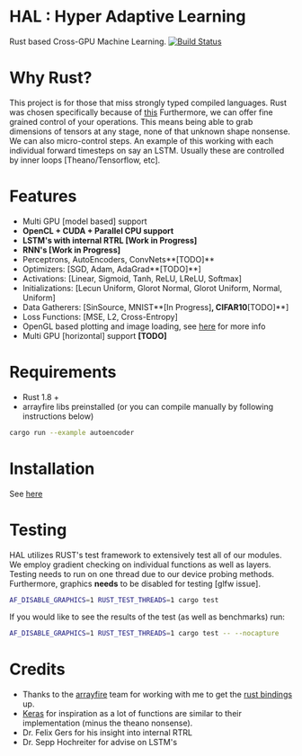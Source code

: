 # HAL : Hyper Adaptive Learning
Rust based Cross-GPU Machine Learning. [![Build Status](https://travis-ci.org/jramapuram/hal.svg?branch=feature%2Flstm)](https://travis-ci.org/jramapuram/hal)

# Why Rust?
This project is for those that miss strongly typed compiled languages.
Rust was chosen specifically because of [this](http://www.oreilly.com/programming/free/files/why-rust.pdf)
Furthermore, we can offer fine grained control of your operations.
This means being able to grab dimensions of tensors at any stage, none of that unknown shape nonsense.
We can also micro-control steps. An example of this working with each individual forward timesteps on say an LSTM. Usually these are controlled by inner loops [Theano/Tensorflow, etc].

# Features
  - Multi GPU [model based] support
  - **OpenCL + CUDA + Parallel CPU support**
  - **LSTM's with internal RTRL [Work in Progress]**
  - **RNN's [Work in Progress]**
  - Perceptrons, AutoEncoders, ConvNets**[TODO]**
  - Optimizers:      [SGD, Adam, AdaGrad**[TODO]**]
  - Activations:     [Linear, Sigmoid, Tanh, ReLU, LReLU, Softmax]
  - Initializations: [Lecun Uniform, Glorot Normal, Glorot Uniform, Normal, Uniform]
  - Data Gatherers:  [SinSource, MNIST**[In Progress]**, CIFAR10**[TODO]**]
  - Loss Functions:  [MSE, L2, Cross-Entropy]
  - OpenGL based plotting and image loading, see [here](https://www.accelereyes.com/arrayfire/c/page_gfx.htm) for more info
  - Multi GPU [horizontal] support **[TODO]**

# Requirements
  - Rust 1.8 +
  - arrayfire libs preinstalled (or you can compile manually by following instructions below)
```bash
cargo run --example autoencoder
```

# Installation
See [here](docs/installation.md)

# Testing
HAL utilizes RUST's test framework to extensively test all of our modules.
We employ gradient checking on individual functions as well as layers.
Testing needs to run on one thread due to our device probing methods.
Furthermore, graphics **needs** to be disabled for testing [glfw issue].
```bash
AF_DISABLE_GRAPHICS=1 RUST_TEST_THREADS=1 cargo test
```

If you would like to see the results of the test (as well as benchmarks) run:
```bash
AF_DISABLE_GRAPHICS=1 RUST_TEST_THREADS=1 cargo test -- --nocapture
```

# Credits
  - Thanks to the [arrayfire](http://arrayfire.com/) team for working with me to get the [rust bindings](https://github.com/arrayfire/arrayfire-rust) up.
  - [Keras](https://github.com/fchollet/keras) for inspiration as a lot of functions are similar to their implementation (minus the theano nonsense).
  - Dr. Felix Gers for his insight into internal RTRL
  - Dr. Sepp Hochreiter for advise on LSTM's
